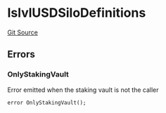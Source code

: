 # IslvlUSDSiloDefinitions
[Git Source](https://github.com/Level-Money/contracts/blob/dc473999128bb60d87e479b557f6971af65ff8db/src/v1/interfaces/IslvlUSDSiloDefinitions.sol)


## Errors
### OnlyStakingVault
Error emitted when the staking vault is not the caller


```solidity
error OnlyStakingVault();
```

